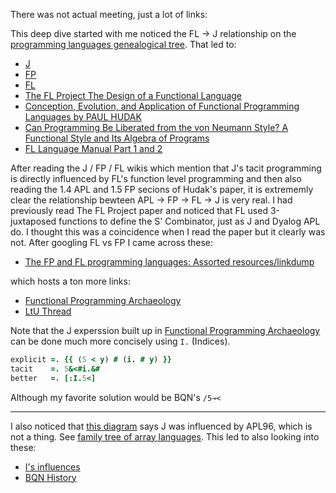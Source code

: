 There was not actual meeting, just a lot of links:

This deep dive started with me noticed the FL -> J relationship on the [programming languages genealogical tree](https://github.com/stereobooster/programming-languages-genealogical-tree). That led to:

* [J](https://yamm.finance/wiki/J_(programming_language).html)
* [FP](https://yamm.finance/wiki/FP_(programming_language).html)
* [FL](https://yamm.finance/wiki/FL_(programming_language).html)
* [The FL Project The Design of a Functional Language](http://theory.stanford.edu/~aiken/publications/trs/FLProject.pdf)
* [Conception, Evolution, and Application of Functional Programming Languages by PAUL HUDAK ](http://www.dbnet.ece.ntua.gr/~adamo/languages/books/p359-hudak.pdf)
* [Can Programming Be Liberated from the von Neumann Style? A Functional Style and Its Algebra of Programs](https://dl.acm.org/doi/pdf/10.1145/359576.359579)
* [FL Language Manual Part 1 and 2](http://theory.stanford.edu/~aiken/publications/trs/RJ7100.pdf)

After reading the J / FP / FL wikis which mention that J's tacit programming is directly influenced by FL's function level programming and then also reading the 1.4 APL and 1.5 FP secions of Hudak's paper, it is extrememly clear the relationship bewteen APL -> FP -> FL -> J is very real. I had previously read The FL Project paper and noticed that FL used 3-juxtaposed functions to define the S' Combinator, just as J and Dyalog APL do. I thought this was a coincidence when I read the paper but it clearly was not. After googling FL vs FP I came across these:

* [The FP and FL programming languages: Assorted resources/linkdump](https://medium.com/@christoph.sachse/the-fp-and-fl-programming-languages-assorted-resources-linkdump-e310914221a9)

which hosts a ton more links: 

* [Functional Programming Archaeology](https://prog21.dadgum.com/14.html)
* [LtU Thread](http://lambda-the-ultimate.org/classic/message4172.html)

Note that the J experssion built up in [Functional Programming Archaeology](https://prog21.dadgum.com/14.html) can be done much more concisely using `I.` (Indices).

```j
explicit =. {{ (5 < y) # (i. # y) }}
tacit    =. 5&<#i.&#
better   =. [:I.5<]
```

Although my favorite solution would be BQN's `/5⊸<`
____

I also noticed that [this diagram](https://github.com/stereobooster/programming-languages-genealogical-tree/blob/gh-pages/img/computer-languages-chart.png) says J was influenced by APL96, which is not a thing. See [family tree of array languages](https://aplwiki.com/wiki/Family_tree_of_array_languages). This led to also looking into these:

* [I's influences](https://github.com/mlochbaum/ILanguage/blob/master/doc/influences.md)
* [BQN History](https://mlochbaum.github.io/BQN/commentary/history.html)
